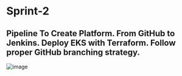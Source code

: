 # Sprint-2
## Pipeline To Create Platform. From GitHub to Jenkins. Deploy EKS with Terraform. Follow proper GitHub branching strategy.

![image](https://github.com/howdycloudyarsh/Sprint-2/assets/133496386/646e3f60-bf0b-4f00-8c7b-c219c5da00f6)

